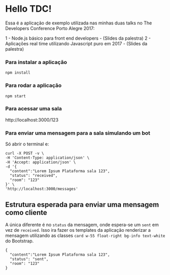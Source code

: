 # Hello TDC!

Essa é a aplicação de exemplo utilizada nas minhas duas talks no The Developers Conference Porto Alegre 2017:

1 - Node.js básico para front end developers - (Slides da palestra)
2 - Aplicações real time utilizando Javascript puro em 2017 - (Slides da palestra)

### Para instalar a aplicação

`npm install`

### Para rodar a aplicação

`npm start`

### Para acessar uma sala
http://localhost:3000/123

### Para enviar uma mensagem para a sala simulando um bot

Só abrir o terminal e:

```
curl -X POST -v \
-H 'Content-Type: application/json' \
-H 'Accept: application/json' \
-d '{
  "content":"Lorem Ipsum Plataforma sala 123",
  "status": "received",
  "room": "123"
}' \
'http://localhost:3000/messages'
```

## Estrutura esperada para enviar uma mensagem como cliente

A única diferente é no `status` da mensagem, onde espera-se um `sent` em vez de `received`. Isso ira fazer os templates da aplicação renderizar a mensagem utilizando as classes `card w-55 float-right bg-info text-white` do Bootstrap.

```
{
  "content":"Lorem Ipsum Plataforma sala 123",
  "status": "sent",
  "room": "123"
}
```

